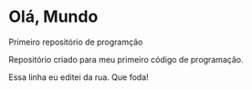 # Olá, Mundo
 Primeiro repositório de programção

 Repositório criado para meu primeiro código de programação.
 
Essa linha eu editei da rua. Que foda!
